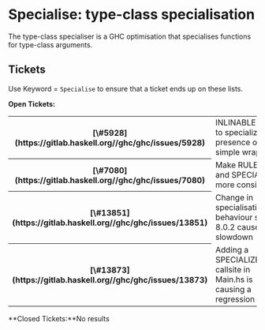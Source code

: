 # Specialise: type-class specialisation


The type-class specialiser is a GHC optimisation that specialises functions for type-class arguments.

## Tickets


Use Keyword = `Specialise` to ensure that a ticket ends up on these lists.

**Open Tickets:**

<table><tr><th>[\#5928](https://gitlab.haskell.org//ghc/ghc/issues/5928)</th>
<td>INLINABLE fails to specialize in presence of simple wrapper</td></tr>
<tr><th>[\#7080](https://gitlab.haskell.org//ghc/ghc/issues/7080)</th>
<td>Make RULES and SPECIALISE more consistent</td></tr>
<tr><th>[\#13851](https://gitlab.haskell.org//ghc/ghc/issues/13851)</th>
<td>Change in specialisation(?) behaviour since 8.0.2 causes 6x slowdown</td></tr>
<tr><th>[\#13873](https://gitlab.haskell.org//ghc/ghc/issues/13873)</th>
<td>Adding a SPECIALIZE at a callsite in Main.hs is causing a regression</td></tr></table>

**Closed Tickets:**No results